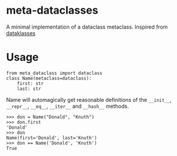 # meta-dataclasses
A minimal implementation of a dataclass metaclass. Inspired from [dataklasses](https://github.com/dabeaz/dataklasses)

# Usage
    from meta_dataclass import dataclass
    class Name(metaclass=dataclass):
        first: str
        last: str

Name will automagically get reasonable definitions of the `__init__`, `__repr__`, `__eq__`, `__iter__` and `__hash__` methods.

    >>> don = Name("Donald", "Knuth")
    >>> don.first
    'Donald'
    >>> don
    Name(first='Donald', last='Knuth')
    >>> don == Name('Donald', 'Knuth')
    True
